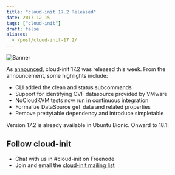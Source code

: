 ```yaml
---
title: "cloud-init 17.2 Released"
date: 2017-12-15
tags: ["cloud-init"]
draft: false
aliases:
  - /post/cloud-init-17.2/
---
```


![Banner](/img/cloud-init/cloud-init.png#center)

As [announced](https://lists.launchpad.net/cloud-init/msg00117.html), cloud-init 17.2 was released this week. From the announcement, some highlights include:

- CLI added the clean and status subcommands
- Support for identifying OVF datasource provided by VMware
- NoCloudKVM tests now run in continuous integration
- Formalize DataSource get_data and related properties
- Remove prettytable dependency and introduce simpletable

Version 17.2 is already available in Ubuntu Bionic. Onward to 18.1!

## Follow cloud-init

- Chat with us in #cloud-init on Freenode
- Join and email the [cloud-init mailing list](https://launchpad.net/~cloud-init)
